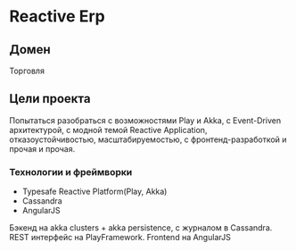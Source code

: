 # Reactive Erp


## Домен 

Торговля

## Цели проекта 

Попытаться разобраться с возможностями Play и Akka, с Event-Driven архитектурой, с модной темой Reactive Application, 
отказоустойчивостью, масштабируемостью, с фронтенд-разработкой и прочая и прочая.

### Технологии и фреймворки

  * Typesafe Reactive Platform(Play, Akka)
  * Cassandra
  * AngularJS
  
Бэкенд на akka clusters + akka persistence, с журналом в Cassandra. REST интерфейс на PlayFramework. Frontend на AngularJS



